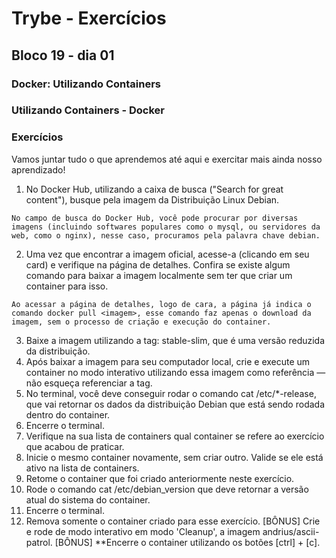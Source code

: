 # Trybe - Exercícios
## Bloco 19 - dia 01
### Docker: Utilizando Containers
### Utilizando Containers - Docker

### Exercícios

Vamos juntar tudo o que aprendemos até aqui e exercitar mais ainda nosso aprendizado!
1. No Docker Hub, utilizando a caixa de busca ("Search for great content"), busque pela imagem da Distribuição Linux Debian.
```
No campo de busca do Docker Hub, você pode procurar por diversas imagens (incluindo softwares populares como o mysql, ou servidores da web, como o nginx), nesse caso, procuramos pela palavra chave debian.
```

2. Uma vez que encontrar a imagem oficial, acesse-a (clicando em seu card) e verifique na página de detalhes. Confira se existe algum comando para baixar a imagem localmente sem ter que criar um container para isso.
```
Ao acessar a página de detalhes, logo de cara, a página já indica o comando docker pull <imagem>, esse comando faz apenas o download da imagem, sem o processo de criação e execução do container.
```

3. Baixe a imagem utilizando a tag: stable-slim, que é uma versão reduzida da distribuição.
4. Após baixar a imagem para seu computador local, crie e execute um container no modo interativo utilizando essa imagem como referência — não esqueça referenciar a tag.
5. No terminal, você deve conseguir rodar o comando cat /etc/*-release, que vai retornar os dados da distribuição Debian que está sendo rodada dentro do container.
6. Encerre o terminal.
7. Verifique na sua lista de containers qual container se refere ao exercício que acabou de praticar.
8. Inicie o mesmo container novamente, sem criar outro. Valide se ele está ativo na lista de containers.
9. Retome o container que foi criado anteriormente neste exercício.
10. Rode o comando cat /etc/debian_version que deve retornar a versão atual do sistema do container.
11. Encerre o terminal.
12. Remova somente o container criado para esse exercício.
[BÔNUS] Crie e rode de modo interativo em modo 'Cleanup', a imagem andrius/ascii-patrol.
[BÔNUS] **Encerre o container utilizando os botões [ctrl] + [c].